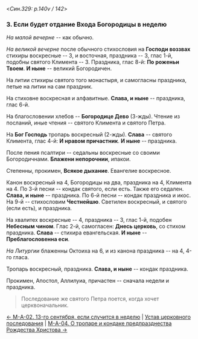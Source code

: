 
<*Син.329: p.140v / 142*>

### 3. Если будет отдание Входа Богородицы в неделю

*На малой вечерне* -- как обычно. 

*На великой вечерне* после обычного стихословия на **Господи воззвах** 
стихиры воскресные -- 3, и восточная, праздника -- 3, глас 1-й, 
подобны святого Климента -- 3. 
Праздника, глас 8-й: **По роженьи Твоем**. 
**И ныне** -- великий Богородичен. 

На литии стихиры святого того монастыря, и самогласны праздника, 
петые на литии на сам праздник.

На стиховне воскресная и алфавитные.
**Слава, и ныне** -- праздника, глас 6-й.

На благословении хлебов -- **Богородице Дево** (3-жды).
Чтение из посланий, иные чтения -- святого Климента и святого Петра.

На **Бог Господь** тропарь воскресный (2-жды).
**Слава** -- святого Климента, глас 4-й: **И нравом причастник**. 
**И ныне** -- праздника.

После пения псалтири -- седальны воскресные со своими Богородичнами.
**Блажени непорочнии**, ипакои.

Степенны, прокимен, **Всякое дыхание**. Евангелие воскресное.

Канон воскресный на 4, Богородицы на два, праздника на 4, Климента на 4.
По 3-й песни -- кондак святого, если есть. Также его седален. 
**Слава, и ныне** -- праздника. 
По 6-й песни -- кондак праздника и икос.
На 9-й -- стихословим **Честнейшю**.
Светилен воскресный, и святого (если есть), и праздника. 

На хвалитех воскресные -- 4, праздника -- 3, глас 1-й, подобен **Небесным чином**.
Глас 2-й, самогласен: **Днесь церковь**, со стихом праздника. 
**Слава** -- стихира евангельская. **И ныне** -- **Преблагословенна еси**.

*На Литургии* блаженны Октоиха на 6, и из канона праздника -- на 4, 4-го гласа.

Тропарь воскресный, праздника. **Слава, и ныне** -- кондак праздника.

Прокимен, Апостол, Аллилуиа, причастен -- сначала недели и праздника.

> Последование же святого Петра поется, когда хочет церквоначальник.

[← М-A-02. 13-го сентября, если случится в неделю](m_a_002.md)
| [Устав церковного последования](README.md)
| [М-A-04. О тропаре и кондаке предпразднества Рождества Христова →](m_a_004.md)
